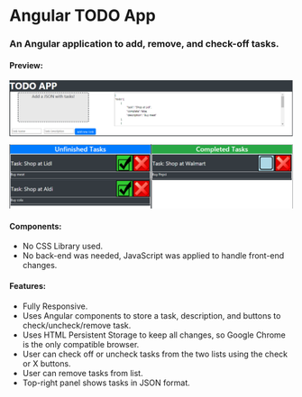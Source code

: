 # Angular TODO App

<h3>An Angular application to add, remove, and check-off tasks.</h3>

<h4>Preview:</h4>

![alt text](https://github.com/tonyshaocs/AngularToDoAPP/blob/master/Example3.png)

<h4>Components:</h4>
<ul>
  <li>No CSS Library used.</li>
  <li>No back-end was needed, JavaScript was applied to handle front-end changes. </li>
</ul>

<h4>Features:</h4>
<ul>  
  <li>Fully Responsive.</li>
  <li>Uses Angular components to store a task, description, and buttons to check/uncheck/remove task.</li>
  <li>Uses HTML Persistent Storage to keep all changes, so Google Chrome is the only compatible browser.</li>
  <li>User can check off or uncheck tasks from the two lists using the check or X buttons.</li>
  <li>User can remove tasks from list.</li>
  <li>Top-right panel shows tasks in JSON format.</li>
</ul>

